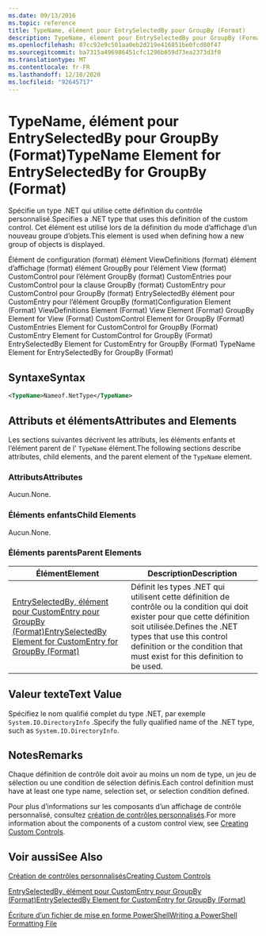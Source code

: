 ```yaml
---
ms.date: 09/13/2016
ms.topic: reference
title: TypeName, élément pour EntrySelectedBy pour GroupBy (Format)
description: TypeName, élément pour EntrySelectedBy pour GroupBy (Format)
ms.openlocfilehash: 07cc92e9c501aa0eb2d219e416851be0fcd80f47
ms.sourcegitcommit: ba7315a496986451cfc1296b659d73ea2373d3f0
ms.translationtype: MT
ms.contentlocale: fr-FR
ms.lasthandoff: 12/10/2020
ms.locfileid: "92645717"
---
```

# <a name="typename-element-for-entryselectedby-for-groupby-format"></a><span data-ttu-id="a0207-103">TypeName, élément pour EntrySelectedBy pour GroupBy (Format)</span><span class="sxs-lookup"><span data-stu-id="a0207-103">TypeName Element for EntrySelectedBy for GroupBy (Format)</span></span>

<span data-ttu-id="a0207-104">Spécifie un type .NET qui utilise cette définition du contrôle personnalisé.</span><span class="sxs-lookup"><span data-stu-id="a0207-104">Specifies a .NET type that uses this definition of the custom control.</span></span> <span data-ttu-id="a0207-105">Cet élément est utilisé lors de la définition du mode d’affichage d’un nouveau groupe d’objets.</span><span class="sxs-lookup"><span data-stu-id="a0207-105">This element is used when defining how a new group of objects is displayed.</span></span>

<span data-ttu-id="a0207-106">Élément de configuration (format) élément ViewDefinitions (format) élément d’affichage (format) élément GroupBy pour l’élément View (format) CustomControl pour l’élément GroupBy (format) CustomEntries pour CustomControl pour la clause GroupBy (format) CustomEntry pour CustomControl pour GroupBy (format) EntrySelectedBy élément pour CustomEntry pour l’élément GroupBy (format)</span><span class="sxs-lookup"><span data-stu-id="a0207-106">Configuration Element (Format) ViewDefinitions Element (Format) View Element (Format) GroupBy Element for View (Format) CustomControl Element for GroupBy (Format) CustomEntries Element for CustomControl for GroupBy (Format) CustomEntry Element for CustomControl for GroupBy (Format) EntrySelectedBy Element for CustomEntry for GroupBy (Format) TypeName Element for EntrySelectedBy for GroupBy (Format)</span></span>

## <a name="syntax"></a><span data-ttu-id="a0207-107">Syntaxe</span><span class="sxs-lookup"><span data-stu-id="a0207-107">Syntax</span></span>

```xml
<TypeName>Nameof.NetType</TypeName>
```

## <a name="attributes-and-elements"></a><span data-ttu-id="a0207-108">Attributs et éléments</span><span class="sxs-lookup"><span data-stu-id="a0207-108">Attributes and Elements</span></span>

<span data-ttu-id="a0207-109">Les sections suivantes décrivent les attributs, les éléments enfants et l’élément parent de l' `TypeName` élément.</span><span class="sxs-lookup"><span data-stu-id="a0207-109">The following sections describe attributes, child elements, and the parent element of the `TypeName` element.</span></span>

### <a name="attributes"></a><span data-ttu-id="a0207-110">Attributs</span><span class="sxs-lookup"><span data-stu-id="a0207-110">Attributes</span></span>

<span data-ttu-id="a0207-111">Aucun.</span><span class="sxs-lookup"><span data-stu-id="a0207-111">None.</span></span>

### <a name="child-elements"></a><span data-ttu-id="a0207-112">Éléments enfants</span><span class="sxs-lookup"><span data-stu-id="a0207-112">Child Elements</span></span>

<span data-ttu-id="a0207-113">Aucun.</span><span class="sxs-lookup"><span data-stu-id="a0207-113">None.</span></span>

### <a name="parent-elements"></a><span data-ttu-id="a0207-114">Éléments parents</span><span class="sxs-lookup"><span data-stu-id="a0207-114">Parent Elements</span></span>

|<span data-ttu-id="a0207-115">Élément</span><span class="sxs-lookup"><span data-stu-id="a0207-115">Element</span></span>|<span data-ttu-id="a0207-116">Description</span><span class="sxs-lookup"><span data-stu-id="a0207-116">Description</span></span>|
|-------------|-----------------|
|[<span data-ttu-id="a0207-117">EntrySelectedBy, élément pour CustomEntry pour GroupBy (Format)</span><span class="sxs-lookup"><span data-stu-id="a0207-117">EntrySelectedBy Element for CustomEntry for GroupBy (Format)</span></span>](./entryselectedby-element-for-customentry-for-groupby-format.md)|<span data-ttu-id="a0207-118">Définit les types .NET qui utilisent cette définition de contrôle ou la condition qui doit exister pour que cette définition soit utilisée.</span><span class="sxs-lookup"><span data-stu-id="a0207-118">Defines the .NET types that use this control definition or the condition that must exist for this definition to be used.</span></span>|

## <a name="text-value"></a><span data-ttu-id="a0207-119">Valeur texte</span><span class="sxs-lookup"><span data-stu-id="a0207-119">Text Value</span></span>

<span data-ttu-id="a0207-120">Spécifiez le nom qualifié complet du type .NET, par exemple `System.IO.DirectoryInfo` .</span><span class="sxs-lookup"><span data-stu-id="a0207-120">Specify the fully qualified name of the .NET type, such as `System.IO.DirectoryInfo`.</span></span>

## <a name="remarks"></a><span data-ttu-id="a0207-121">Notes</span><span class="sxs-lookup"><span data-stu-id="a0207-121">Remarks</span></span>

<span data-ttu-id="a0207-122">Chaque définition de contrôle doit avoir au moins un nom de type, un jeu de sélection ou une condition de sélection définis.</span><span class="sxs-lookup"><span data-stu-id="a0207-122">Each control definition must have at least one type name, selection set, or selection condition defined.</span></span>

<span data-ttu-id="a0207-123">Pour plus d’informations sur les composants d’un affichage de contrôle personnalisé, consultez [création de contrôles personnalisés](./creating-custom-controls.md).</span><span class="sxs-lookup"><span data-stu-id="a0207-123">For more information about the components of a custom control view, see [Creating Custom Controls](./creating-custom-controls.md).</span></span>

## <a name="see-also"></a><span data-ttu-id="a0207-124">Voir aussi</span><span class="sxs-lookup"><span data-stu-id="a0207-124">See Also</span></span>

[<span data-ttu-id="a0207-125">Création de contrôles personnalisés</span><span class="sxs-lookup"><span data-stu-id="a0207-125">Creating Custom Controls</span></span>](./creating-custom-controls.md)

[<span data-ttu-id="a0207-126">EntrySelectedBy, élément pour CustomEntry pour GroupBy (Format)</span><span class="sxs-lookup"><span data-stu-id="a0207-126">EntrySelectedBy Element for CustomEntry for GroupBy (Format)</span></span>](./entryselectedby-element-for-customentry-for-groupby-format.md)

[<span data-ttu-id="a0207-127">Écriture d’un fichier de mise en forme PowerShell</span><span class="sxs-lookup"><span data-stu-id="a0207-127">Writing a PowerShell Formatting File</span></span>](./writing-a-powershell-formatting-file.md)

